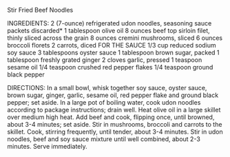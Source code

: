 Stir Fried Beef Noodles




INGREDIENTS:
2 (7-ounce) refrigerated udon noodles, seasoning sauce packets discarded*
1 tablespoon olive oil
8 ounces beef top sirloin filet, thinly sliced across the grain
8 ounces cremini mushrooms, sliced
6 ounces broccoli florets
2 carrots, diced
FOR THE SAUCE
1/3 cup reduced sodium soy sauce
3 tablespoons oyster sauce
1 tablespoon brown sugar, packed
1 tablespoon freshly grated ginger
2 cloves garlic, pressed
1 teaspoon sesame oil
1/4 teaspoon crushed red pepper flakes
1/4 teaspoon ground black pepper

DIRECTIONS:
In a small bowl, whisk together soy sauce, oyster sauce, brown sugar, ginger, garlic, sesame oil, red pepper flake and ground black pepper; set aside.
In a large pot of boiling water, cook udon noodles according to package instructions; drain well.
Heat olive oil in a large skillet over medium high heat. Add beef and cook, flipping once, until browned, about 3-4 minutes; set aside.
Stir in mushrooms, broccoli and carrots to the skillet. Cook, stirring frequently, until tender, about 3-4 minutes. Stir in udon noodles, beef and soy sauce mixture until well combined, about 2-3 minutes.
Serve immediately.